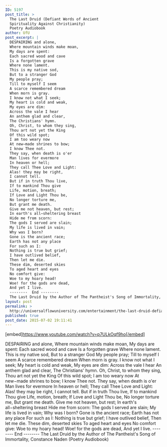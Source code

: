 ```yaml
---
ID: 5197
post_title: >
  The Last Druid (Defiant Words of Ancient
  Spirituality Against Christianity)
  Poetry Audiobook
author: UfU
post_excerpt: |
  DESPAIRING and alone,
  Where mountain winds make moan,
  My days are spent:
  Each sacred wood and cave
  Is a forgotten grave
  Where none lament.
  This is my native sod,
  But to a stranger God
  My people pray;
  Till to myself I seem
  A scarce remembered dream
  When morn is gray.
  I know not what I seek;
  My heart is cold and weak,
  My eyes are dim:
  Across the vale I hear
  An anthem glad and clear,
  The Christians' hymn.
  Oh, Christ, to whom they sing,
  Thou art not yet the King
  Of this wild spot;
  I am too weary now
  At new−made shrines to bow;
  I know Thee not.
  They say, when death is o'er
  Man lives for evermore
  In heaven or hell;
  They call Thee Love and Light:
  Alas! they may be right,
  I cannot tell.
  But if in truth Thou live,
  If to mankind Thou give
  Life, motion, breath;
  If Love and Light Thou be,
  No longer torture me,
  But grant me death.
  Give me not heaven, but rest;
  In earth's all−sheltering breast
  Hide me from scorn:
  The gods I served are slain;
  My life is lived in vain;
  Why was I born?
  Gone is the ancient race;
  Earth has not any place
  For such as I:
  Nothing is true but grief;
  I have outlived belief,
  Then let me die.
  These dim, deserted skies
  To aged heart and eyes
  No comfort give:
  Woe to my hoary head!
  Woe! for the gods are dead,
  And yet I live.
  --------  End --------
  The Last Druid by the Author of The Pantheist's Song of Immortality, Constance Naden (Poetry Audiobook)
layout: post
permalink: >
  http://universalflowuniversity.com/entertainment/the-last-druid-defiant-words-of-ancient-spirituality-against-christianity-poetry-audiobook/
published: true
post_date: 2015-07-02 19:11:41
---
```

[embed]https://www.youtube.com/watch?v=p7ULkOqf9ho[/embed]<br>
<p>DESPAIRING and alone,
Where mountain winds make moan,
My days are spent:
Each sacred wood and cave
Is a forgotten grave
Where none lament.
This is my native sod,
But to a stranger God
My people pray;
Till to myself I seem
A scarce remembered dream
When morn is gray.
I know not what I seek;
My heart is cold and weak,
My eyes are dim:
Across the vale I hear
An anthem glad and clear,
The Christians' hymn.
Oh, Christ, to whom they sing,
Thou art not yet the King
Of this wild spot;
I am too weary now
At new−made shrines to bow;
I know Thee not.
They say, when death is o'er
Man lives for evermore
In heaven or hell;
They call Thee Love and Light:
Alas! they may be right,
I cannot tell.
But if in truth Thou live,
If to mankind Thou give
Life, motion, breath;
If Love and Light Thou be,
No longer torture me,
But grant me death.
Give me not heaven, but rest;
In earth's all−sheltering breast
Hide me from scorn:
The gods I served are slain;
My life is lived in vain;
Why was I born?
Gone is the ancient race;
Earth has not any place
For such as I:
Nothing is true but grief;
I have outlived belief,
Then let me die.
These dim, deserted skies
To aged heart and eyes
No comfort give:
Woe to my hoary head!
Woe! for the gods are dead,
And yet I live.
--------  End --------
The Last Druid by the Author of The Pantheist's Song of Immortality, Constance Naden (Poetry Audiobook)</p>